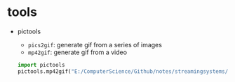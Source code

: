 # tools

- pictools
  - `pics2gif`: generate gif from a series of images
  - `mp42gif`: generate gif from a video

  ```PYTHON
  import pictools
  pictools.mp42gif("E:/ComputerScience/Github/notes/streamingsystems/images")
  ```
